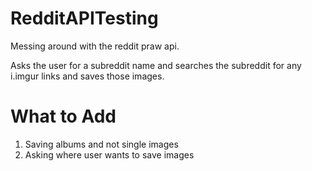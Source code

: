 RedditAPITesting
================

Messing around with the reddit praw api.

Asks the user for a subreddit name and searches the subreddit for any i.imgur links and saves those images.



What to Add
===========
1. Saving albums and not single images
2. Asking where user wants to save images
